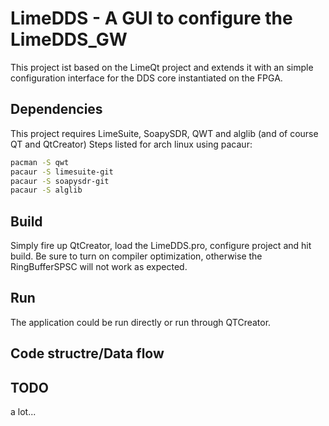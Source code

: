 # LimeDDS - A GUI to configure the LimeDDS_GW
This project ist based on the LimeQt project and extends it with an simple configuration interface for the DDS core instantiated on the FPGA.

## Dependencies
This project requires LimeSuite, SoapySDR, QWT and alglib (and of course QT and QtCreator)
Steps listed for arch linux using pacaur:

```sh
pacman -S qwt
pacaur -S limesuite-git
pacaur -S soapysdr-git
pacaur -S alglib
```

## Build
Simply fire up QtCreator, load the LimeDDS.pro, configure project and hit build. Be sure to turn on compiler optimization, otherwise the RingBufferSPSC will not work as expected.

## Run
The application could be run directly or run through QTCreator.

## Code structre/Data flow

## TODO
a lot...
